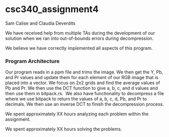 # csc340_assignment4
Sam Calise and Claudia Deverdits

We have received help from multiple TAs during the development of our solution when we ran into out-of-bounds errors during decompression. 

We believe we have correctly implemented all aspects of this program. 

### Program Architecture
Our program reads in a ppm file and trims the image. We then get the Y, Pb, and Pr values and update them for each element of our RGB image that is placed into a vector. We focus on 2x2 grids and find the average values of Pb and Pr. We then use the DCT function to give a, b, c, and d values and then use them in bitpack.rs. 
 We also have functionality to decompress a file where we use bitpack to return the values of a, b, c, d, Pb, and Pr to decimals. We then use an inverse DCT to finish the decompression process.

We spent approximately XX hours analyzing each problem within the assignment. 

We spent approximately XX hours solving the problems.
